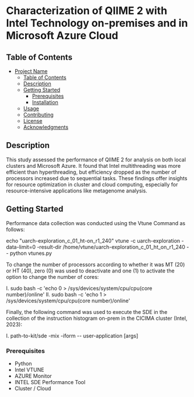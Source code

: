 
# Characterization of QIIME 2 with Intel Technology on-premises and in Microsoft Azure Cloud


## Table of Contents

- [Project Name](#project-name)
  - [Table of Contents](#table-of-contents)
  - [Description](#description)
  - [Getting Started](#getting-started)
    - [Prerequisites](#prerequisites)
    - [Installation](#installation)
  - [Usage](#usage)
  - [Contributing](#contributing)
  - [License](#license)
  - [Acknowledgments](#acknowledgments)

## Description

This study assessed the performance of QIIME 2 for analysis on both local clusters and Microsoft Azure. It found that Intel multithreading was more efficient than hyperthreading, but efficiency dropped as the number of processors increased due to sequential tasks. These findings offer insights for resource optimization in cluster and cloud computing, especially for resource-intensive applications like metagenome analysis.

## Getting Started

Performance data collection was conducted using the Vtune Command as follows:

echo "uarch-exploration_c_01_ht-on_r1_240" vtune -c uarch-exploration -data-limit=0 -result-dir /home/vtune/uarch-exploration_c_01_ht_on_r1_240 -- python vtunes.py

To change the number of processors according to whether it was MT (20) or HT (40), zero (0) was used to deactivate and one (1) to activate the option to change the number of cores:

I. sudo bash -c 'echo 0 > /sys/devices/system/cpu/cpu(core number)/online'
II. sudo bash -c 'echo 1 > /sys/devices/system/cpu/cpu(core number)/online'

Finally, the following command was used to execute the SDE in the collection of the instruction histogram on-prem in the CICIMA cluster (Intel, 2023):

I. path-to-kit/sde -mix -iform -- user-application [args]

### Prerequisites
 - Python
 - Intel VTUNE
 - AZURE Monitor
 - INTEL SDE Performance Tool
 - Cluster / Cloud


